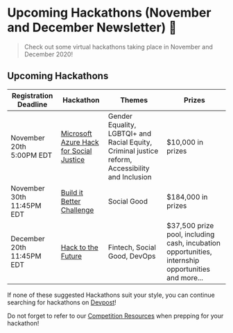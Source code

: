 # Upcoming Hackathons (November and December Newsletter) 🎉

> Check out some virtual hackathons taking place in November and December 2020!

## Upcoming Hackathons

| Registration Deadline     | Hackathon                                                                         | Themes                                                                                           | Prizes                                                                                              |
| ------------------------- | --------------------------------------------------------------------------------- | ------------------------------------------------------------------------------------------------ | --------------------------------------------------------------------------------------------------- |
| November 20th 5:00PM EDT  | [Microsoft Azure Hack for Social Justice](https://socialjusticehack.devpost.com/) | Gender Equality, LGBTQI+ and Racial Equity, Criminal justice reform, Accessibility and Inclusion | \$10,000 in prizes                                                                                  |
| November 30th 11:45PM EDT | [Build it Better Challenge](https://mondayapps.devpost.com/)                      | Social Good                                                                                      | \$184,000 in prizes                                                                                 |
| December 20th 11:45PM EDT | [Hack to the Future](https://fintech.devpost.com/)                                | Fintech, Social Good, DevOps                                                                     | \$37,500 prize pool, including cash, incubation opportunities, internship opportunities and more... |

If none of these suggested Hackathons suit your style, you can continue searching for hackathons on [Devpost](https://devpost.com/hackathons)!

Do not forget to refer to our [Competition Resources](Resources.md) when prepping for your hackathon!
